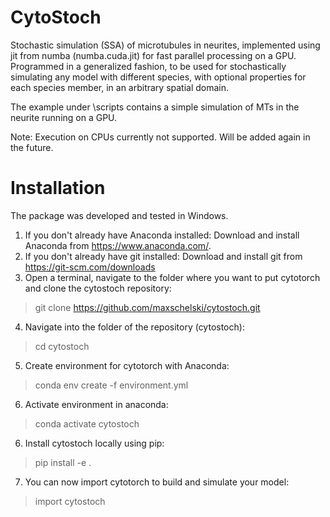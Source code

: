 # CytoStoch
Stochastic simulation (SSA) of microtubules in neurites, implemented using jit from numba (numba.cuda.jit) for fast parallel processing on a GPU. 
Programmed in a generalized fashion, to be used for stochastically simulating any model with different species, with optional properties for each species member, in an arbitrary spatial domain. 

The example under \scripts contains a simple simulation of MTs in the neurite running on a GPU.

Note: Execution on CPUs currently not supported. Will be added again in the future.

# Installation

The package was developed and tested in Windows.
<br/>
1. If you don't already have Anaconda installed: Download and install Anaconda from https://www.anaconda.com/.
2. If you don't already have git installed: Download and install git from https://git-scm.com/downloads
3. Open a terminal, navigate to the folder where you want to put cytotorch and clone the cytostoch repository:
> git clone https://github.com/maxschelski/cytostoch.git
4. Navigate into the folder of the repository (cytostoch):
> cd cytostoch
5. Create environment for cytotorch with Anaconda:
> conda env create -f environment.yml
6. Activate environment in anaconda:
> conda activate cytostoch
6. Install cytostoch locally using pip:
> pip install -e .
7. You can now import cytotorch to build and simulate your model:
> import cytostoch
